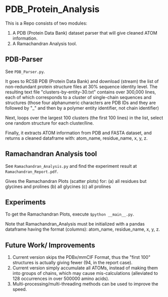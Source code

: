 # PDB_Protein_Analysis

This is a Repo consists of two modules:
1. A PDB (Protein Data Bank) dataset parser that will give cleaned ATOM information.
2. A Ramachandran Analysis tool.

## PDB-Parser
See `PDB_Parser.py`.

It goes to RCSB PDB (Protein Data Bank) and download (stream) the list of non-redundant protein structure files at 30% sequence identity level. 
The resulting text file "clusters-by-entity-30.txt" contains over 300,000 lines, each of which corresponds to a cluster of single-chain sequences and structures (those four alphanumeric characters are PDB IDs and they are followed by "_" and then by a polymer entity identifier, not chain identifier)

Next, loops over the largest 100 clusters (the first 100 lines) in the list, select one random structure for each cluster/line.

Finally, it extracts ATOM information from PDB and FASTA dataset, and returns a cleaned dataframe with: atom_name, residue_name, x, y, z.

## Ramachandran Analysis tool
See `Ramachandran_Analysis.py` and find the experiment result at `Ramachandran_Report.pdf`.

Gives the Ramachandran Plots (scatter plots) for:
 (a) all residues but glycines and prolines
 (b) all glycines
 (c) all prolines

## Experiments
To get the Ramachandran Plots, execute  `$python __main__.py`.

Note that Ramachandran_Analysis must be initialized with a pandas dataframe having the format (columns): atom_name, residue_name, x, y, z.

## Future Work/ Improvements
1. Current version skips the PDBx/mmCIF Format, thus the "first 100" structures is actually giving fewer (94, in the report case).
2. Current version simply accumulate all ATOMs, instead of making them into groups of chains, which may cause mis-calculations (alleviated to 128 occurrences in over 500000 amino acids).
3. Multi-processing/multi-threading methods can be used to improve the speed.

